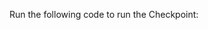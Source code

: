 Run the following code to run the Checkpoint:

```python name="tests/integration/docusaurus/connecting_to_your_data/database/athena_python_example.py Run Checkpoint"
```
